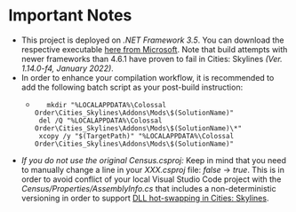 # Important Notes

* This project is deployed on *.NET Framework 3.5*. You can download the respective executable [here from Microsoft](https://dotnet.microsoft.com/en-us/download/visual-studio-sdks). Note that build attempts with newer frameworks than 4.6.1 have proven to fail in Cities: Skylines *(Ver. 1.14.0-f4, January 2022)*.
* In order to enhance your compilation workflow, it is recommended to add the following batch script as your post-build instruction:  
     *        mkdir "%LOCALAPPDATA%\Colossal Order\Cities_Skylines\Addons\Mods\$(SolutionName)"
            del /Q "%LOCALAPPDATA%\Colossal Order\Cities_Skylines\Addons\Mods\$(SolutionName)\*"
            xcopy /y "$(TargetPath)" "%LOCALAPPDATA%\Colossal Order\Cities_Skylines\Addons\Mods\$(SolutionName)" 
* *If you do not use the original Census.csproj:* Keep in mind that you need to manually change a line in your *XXX.csproj* file: *<Deterministic>false</Deterministic>* -> *<Deterministic>true</Deterministic>*. This is in order to avoid conflict of your local Visual Studio Code project with the *Census/Properties/AssemblyInfo.cs* that includes a non-deterministic versioning in order to support [DLL hot-swapping in Cities: Skylines](https://skylines.paradoxwikis.com/Advanced_Mod_Setup#Automatic_reloading).
